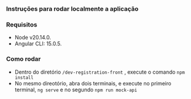 ### Instruções para rodar localmente a aplicação


### Requisitos

- Node v20.14.0.
- Angular CLI: 15.0.5.

### Como rodar

- Dentro do diretório `/dev-registration-front` , execute o comando `npm install`
- No mesmo direotório, abra dois terminais, e execute no primeiro terminal, `ng serve` e no segundo `npm run mock-api`
